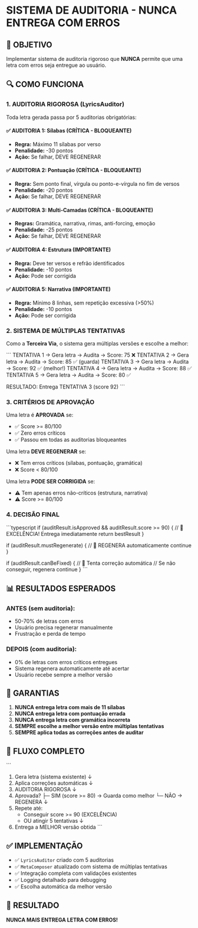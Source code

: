 # SISTEMA DE AUDITORIA - NUNCA ENTREGA COM ERROS

## 🎯 OBJETIVO

Implementar sistema de auditoria rigoroso que **NUNCA** permite que uma letra com erros seja entregue ao usuário.

## 🔍 COMO FUNCIONA

### 1. AUDITORIA RIGOROSA (LyricsAuditor)

Toda letra gerada passa por 5 auditorias obrigatórias:

#### ✅ AUDITORIA 1: Sílabas (CRÍTICA - BLOQUEANTE)
- **Regra:** Máximo 11 sílabas por verso
- **Penalidade:** -30 pontos
- **Ação:** Se falhar, DEVE REGENERAR

#### ✅ AUDITORIA 2: Pontuação (CRÍTICA - BLOQUEANTE)
- **Regra:** Sem ponto final, vírgula ou ponto-e-vírgula no fim de versos
- **Penalidade:** -20 pontos
- **Ação:** Se falhar, DEVE REGENERAR

#### ✅ AUDITORIA 3: Multi-Camadas (CRÍTICA - BLOQUEANTE)
- **Regras:** Gramática, narrativa, rimas, anti-forcing, emoção
- **Penalidade:** -25 pontos
- **Ação:** Se falhar, DEVE REGENERAR

#### ✅ AUDITORIA 4: Estrutura (IMPORTANTE)
- **Regra:** Deve ter versos e refrão identificados
- **Penalidade:** -10 pontos
- **Ação:** Pode ser corrigida

#### ✅ AUDITORIA 5: Narrativa (IMPORTANTE)
- **Regra:** Mínimo 8 linhas, sem repetição excessiva (>50%)
- **Penalidade:** -10 pontos
- **Ação:** Pode ser corrigida

### 2. SISTEMA DE MÚLTIPLAS TENTATIVAS

Como a **Terceira Via**, o sistema gera múltiplas versões e escolhe a melhor:

\`\`\`
TENTATIVA 1 → Gera letra → Audita → Score: 75 ❌
TENTATIVA 2 → Gera letra → Audita → Score: 85 ✅ (guarda)
TENTATIVA 3 → Gera letra → Audita → Score: 92 ✅ (melhor!)
TENTATIVA 4 → Gera letra → Audita → Score: 88 ✅
TENTATIVA 5 → Gera letra → Audita → Score: 80 ✅

RESULTADO: Entrega TENTATIVA 3 (score 92)
\`\`\`

### 3. CRITÉRIOS DE APROVAÇÃO

Uma letra é **APROVADA** se:
- ✅ Score >= 80/100
- ✅ Zero erros críticos
- ✅ Passou em todas as auditorias bloqueantes

Uma letra **DEVE REGENERAR** se:
- ❌ Tem erros críticos (sílabas, pontuação, gramática)
- ❌ Score < 80/100

Uma letra **PODE SER CORRIGIDA** se:
- ⚠️ Tem apenas erros não-críticos (estrutura, narrativa)
- ⚠️ Score >= 80/100

### 4. DECISÃO FINAL

\`\`\`typescript
if (auditResult.isApproved && auditResult.score >= 90) {
  // 🎉 EXCELÊNCIA! Entrega imediatamente
  return bestResult
}

if (auditResult.mustRegenerate) {
  // 🔄 REGENERA automaticamente
  continue
}

if (auditResult.canBeFixed) {
  // 🔧 Tenta correção automática
  // Se não conseguir, regenera
  continue
}
\`\`\`

## 📊 RESULTADOS ESPERADOS

### ANTES (sem auditoria):
- 50-70% de letras com erros
- Usuário precisa regenerar manualmente
- Frustração e perda de tempo

### DEPOIS (com auditoria):
- 0% de letras com erros críticos entregues
- Sistema regenera automaticamente até acertar
- Usuário recebe sempre a melhor versão

## 🎯 GARANTIAS

1. **NUNCA entrega letra com mais de 11 sílabas**
2. **NUNCA entrega letra com pontuação errada**
3. **NUNCA entrega letra com gramática incorreta**
4. **SEMPRE escolhe a melhor versão entre múltiplas tentativas**
5. **SEMPRE aplica todas as correções antes de auditar**

## 🔄 FLUXO COMPLETO

\`\`\`
1. Gera letra (sistema existente)
   ↓
2. Aplica correções automáticas
   ↓
3. AUDITORIA RIGOROSA
   ↓
4. Aprovada? 
   ├─ SIM (score >= 80) → Guarda como melhor
   └─ NÃO → REGENERA
   ↓
5. Repete até:
   - Conseguir score >= 90 (EXCELÊNCIA)
   - OU atingir 5 tentativas
   ↓
6. Entrega a MELHOR versão obtida
\`\`\`

## ✅ IMPLEMENTAÇÃO

- ✅ `LyricsAuditor` criado com 5 auditorias
- ✅ `MetaComposer` atualizado com sistema de múltiplas tentativas
- ✅ Integração completa com validações existentes
- ✅ Logging detalhado para debugging
- ✅ Escolha automática da melhor versão

## 🎉 RESULTADO

**NUNCA MAIS ENTREGA LETRA COM ERROS!**
